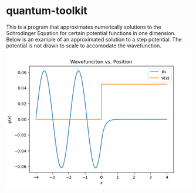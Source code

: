 # quantum-toolkit
 
This is a program that approximates numerically solutions to the Schrodinger Equation for certain potential functions in one dimension. Below is an example of an approximated solution to a step potential. The potential is not drawn to scale to accomodate the wavefunction.
![alt text](https://github.com/Jasch3n/quantum-toolkit/blob/main/step_pot.PNG?raw=true)
